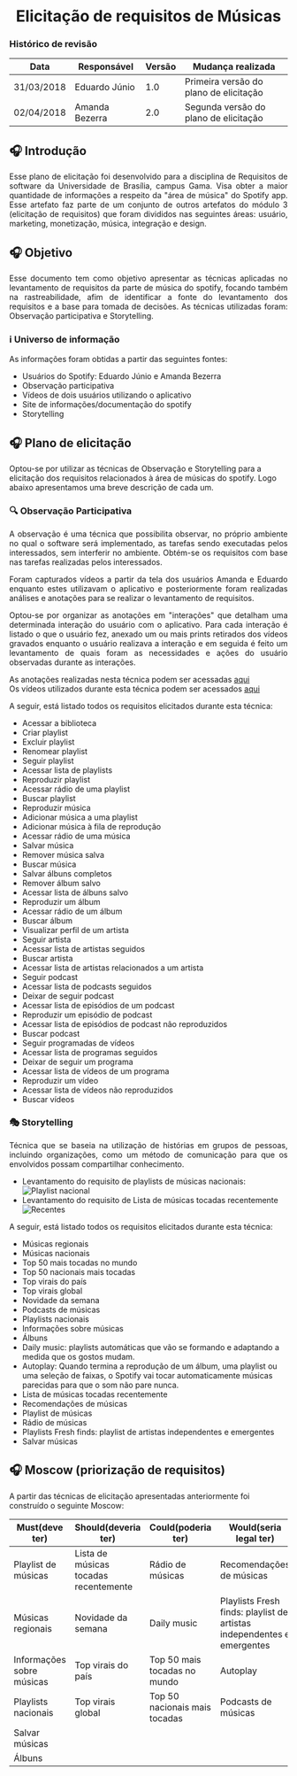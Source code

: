<h1><center> Elicitação de requisitos de Músicas</h1>
<h3>Histórico de revisão</h3>

Data | Responsável | Versão| Mudança realizada|
--------- | ------| --------| ------------ |
31/03/2018     | Eduardo Júnio |   1.0   |  Primeira versão do plano de elicitação   |
02/04/2018     | Amanda Bezerra |   2.0   |  Segunda versão do plano de elicitação   |


<h2> 🎧 Introdução </h2>

<p align="justify">Esse plano de elicitação foi desenvolvido para a disciplina de Requisitos de software da Universidade de Brasília, campus Gama. Visa obter a maior quantidade de informações a respeito  da "área de música" do Spotify app. Esse artefato faz parte de um conjunto de outros artefatos do módulo 3 (elicitação de requisitos) que foram divididos nas seguintes áreas: usuário, marketing, monetização, música, integração e design.</p>

<h2> 🎧 Objetivo </h2>

<p align="justify">Esse documento tem como objetivo apresentar as técnicas aplicadas no levantamento de requisitos da parte de música do spotify, focando também na rastreabilidade, afim de identificar a fonte do levantamento dos requisitos e a base para tomada de decisões. As técnicas utilizadas foram: Observação participativa e Storytelling.</p>

<h3> ℹ️ Universo de informação </h3>

As informações foram obtidas a partir das seguintes fontes:
<ul>
  <li>Usuários do Spotify: Eduardo Júnio e Amanda Bezerra</li>
  <li>Observação participativa</li>
  <li>Vídeos de dois usuários utilizando o aplicativo</li>
  <li>Site de informações/documentação do spotify</li>
  <li>Storytelling</li>
</ul>

<h2>🎧 Plano de elicitação</h2>

Optou-se por utilizar as técnicas de Observação  e Storytelling para a elicitação dos requisitos relacionados à área de músicas do spotify. Logo abaixo apresentamos uma breve descrição de cada um.

<h3>🔍 Observação Participativa</h3>

<p align="justify">A observação é uma técnica que possibilita observar, no próprio ambiente no qual o software será implementado, as tarefas sendo executadas pelos interessados, sem interferir no ambiente. Obtém-se os requisitos com base nas tarefas realizadas pelos interessados.</p>
<p align="justify">Foram capturados vídeos a partir da tela dos usuários Amanda e Eduardo enquanto estes utilizavam o aplicativo e posteriormente foram realizadas análises e anotações para se realizar o levantamento de requisitos.</p>
<p align="justify">Optou-se por organizar as anotações em "interações" que detalham uma determinada interação do usuário com o aplicativo. Para cada interação é listado o que o usuário fez,  anexado um ou mais prints retirados dos vídeos gravados enquanto o usuário realizava a interação e em seguida é feito um levantamento de quais foram as necessidades e ações do usuário observadas durante as interações.</p>

As anotações realizadas nesta técnica podem ser acessadas [aqui](https://docs.google.com/document/d/129LlsqpO-hPirJ2psny-A67Ms2avZkXURgtzK77imz8)                                                                    
Os vídeos utilizados durante esta técnica podem ser acessados [aqui](https://drive.google.com/drive/folders/1AO_csKjmjIGtgCR_OSzN0olOFou4VTwR)

<p align="justify">A seguir, está listado todos os requisitos elicitados durante esta técnica:</p>
<ul>
	<li>Acessar a biblioteca</li>
	<li>Criar playlist</li>
	<li>Excluir playlist</li>
	<li>Renomear playlist</li>
	<li>Seguir playlist</li>
	<li>Acessar lista de playlists</li>
	<li>Reproduzir playlist</li>
	<li>Acessar rádio de uma playlist</li>
	<li>Buscar playlist</li>
	<li>Reproduzir música</li>
	<li>Adicionar música a uma playlist</li>
	<li>Adicionar música à fila de reprodução</li>
	<li>Acessar rádio de uma música</li>
	<li>Salvar música</li>
	<li>Remover música salva</li>
	<li>Buscar música</li>
	<li>Salvar álbuns completos</li>
	<li>Remover álbum salvo</li>
	<li>Acessar lista de álbuns salvo</li>
	<li>Reproduzir um álbum</li>
	<li>Acessar rádio de um álbum</li>
	<li>Buscar álbum</li>
	<li>Visualizar perfil de um artista</li>
	<li>Seguir artista</li>
	<li>Acessar lista de artistas seguidos</li>
	<li>Buscar artista</li>
	<li>Acessar lista de artistas relacionados a um artista</li>
	<li>Seguir podcast</li>
	<li>Acessar lista de podcasts seguidos</li>
	<li>Deixar de seguir podcast</li>
	<li>Acessar lista de episódios de um podcast</li>
	<li>Reproduzir um episódio de podcast</li>
	<li>Acessar lista de episódios de podcast não reproduzidos</li>
	<li>Buscar podcast</li>
	<li>Seguir programadas de vídeos</li>
	<li>Acessar lista de programas seguidos</li>
	<li>Deixar de seguir um programa</li>
	<li>Acessar lista de vídeos de um programa</li>
	<li>Reproduzir um vídeo</li>
	<li>Acessar lista de vídeos não reproduzidos</li>
	<li>Buscar vídeos</li>
</ul>



<h3>🎭 Storytelling</h3>

<p align="justify">Técnica que se baseia na utilização de histórias em grupos de pessoas, incluindo organizações, como um método de comunicação para que os envolvidos possam compartilhar conhecimento.</p>

* Levantamento do requisito de playlists de músicas nacionais:
![Playlist nacional](https://i.imgur.com/MgPa50v.png)
* Levantamento do requisito de Lista de músicas tocadas recentemente
![Recentes](https://i.imgur.com/ZRDrYpY.png)

<p align="justify">A seguir, está listado todos os requisitos elicitados durante esta técnica:</p>
<ul>
	<li>Músicas regionais</li>
	<li>Músicas nacionais</li>
	<li>Top 50 mais tocadas no mundo</li>
	<li>Top 50 nacionais mais tocadas</li>
	<li>Top virais do país</li>
	<li>Top virais global</li>
	<li>Novidade da semana</li>
	<li>Podcasts de músicas</li>
	<li>Playlists nacionais</li>
	<li>Informações sobre músicas</li>
	<li>Álbuns</li>
	<li>Daily music: playlists automáticas que vão se formando e adaptando a medida que os gostos mudam.</li>
	<li>Autoplay: Quando termina a reprodução de um álbum, uma playlist ou uma seleção de faixas, o Spotify vai tocar automaticamente músicas parecidas para que o som não pare nunca.</li>
	<li>Lista de músicas tocadas recentemente</li>
	<li>Recomendações de músicas</li>
	<li>Playlist de músicas</li>
	<li>Rádio de músicas</li>
	<li>Playlists Fresh finds: playlist de artistas independentes e emergentes</li>
	<li>Salvar músicas</li>
</ul>

<h2>🎧 Moscow (priorização de requisitos)</h2>
A partir das técnicas de elicitação apresentadas anteriormente foi construído o seguinte Moscow:



Must(deve ter)|Should(deveria ter)  |Could(poderia ter)  |Would(seria legal ter)|
---------------- | ---------------| ------------------| ---------------------- |
Playlist de músicas|Lista de músicas tocadas recentemente    |Rádio de músicas   |Recomendações de músicas|
Músicas regionais|Novidade da semana|Daily music|Playlists Fresh finds: playlist de artistas independentes e emergentes|
Informações sobre músicas|Top virais do país|Top 50 mais tocadas no mundo|Autoplay|
Playlists nacionais|Top virais global|Top 50 nacionais mais tocadas    |Podcasts de músicas|
Salvar músicas|||
Álbuns|||
